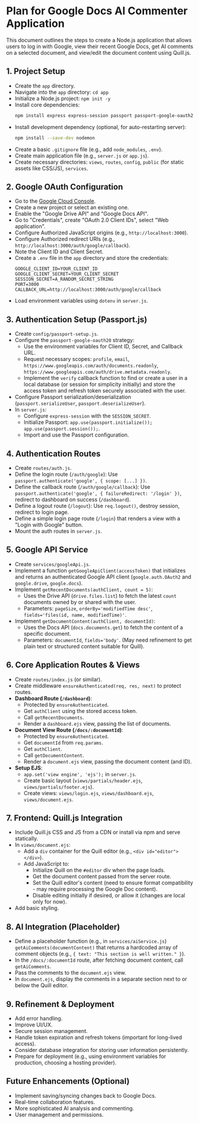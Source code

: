 # Plan for Google Docs AI Commenter Application

This document outlines the steps to create a Node.js application that allows users to log in with Google, view their recent Google Docs, get AI comments on a selected document, and view/edit the document content using Quill.js.

## 1. Project Setup

*   Create the `app` directory.
*   Navigate into the `app` directory: `cd app`
*   Initialize a Node.js project: `npm init -y`
*   Install core dependencies:
    ```bash
    npm install express express-session passport passport-google-oauth20 googleapis dotenv ejs
    ```
*   Install development dependency (optional, for auto-restarting server):
    ```bash
    npm install --save-dev nodemon
    ```
*   Create a basic `.gitignore` file (e.g., add `node_modules`, `.env`).
*   Create main application file (e.g., `server.js` or `app.js`).
*   Create necessary directories: `views`, `routes`, `config`, `public` (for static assets like CSS/JS), `services`.

## 2. Google OAuth Configuration

*   Go to the [Google Cloud Console](https://console.cloud.google.com/).
*   Create a new project or select an existing one.
*   Enable the "Google Drive API" and "Google Docs API".
*   Go to "Credentials", create "OAuth 2.0 Client IDs", select "Web application".
*   Configure Authorized JavaScript origins (e.g., `http://localhost:3000`).
*   Configure Authorized redirect URIs (e.g., `http://localhost:3000/auth/google/callback`).
*   Note the Client ID and Client Secret.
*   Create a `.env` file in the `app` directory and store the credentials:
    ```dotenv
    GOOGLE_CLIENT_ID=YOUR_CLIENT_ID
    GOOGLE_CLIENT_SECRET=YOUR_CLIENT_SECRET
    SESSION_SECRET=A_RANDOM_SECRET_STRING
    PORT=3000
    CALLBACK_URL=http://localhost:3000/auth/google/callback
    ```
*   Load environment variables using `dotenv` in `server.js`.

## 3. Authentication Setup (Passport.js)

*   Create `config/passport-setup.js`.
*   Configure the `passport-google-oauth20` strategy:
    *   Use the environment variables for Client ID, Secret, and Callback URL.
    *   Request necessary scopes: `profile`, `email`, `https://www.googleapis.com/auth/documents.readonly`, `https://www.googleapis.com/auth/drive.metadata.readonly`.
    *   Implement the `verify` callback function to find or create a user in a local database (or session for simplicity initially) and store the access token and refresh token securely associated with the user.
*   Configure Passport serialization/deserialization (`passport.serializeUser`, `passport.deserializeUser`).
*   In `server.js`:
    *   Configure `express-session` with the `SESSION_SECRET`.
    *   Initialize Passport: `app.use(passport.initialize()); app.use(passport.session());`.
    *   Import and use the Passport configuration.

## 4. Authentication Routes

*   Create `routes/auth.js`.
*   Define the login route (`/auth/google`): Use `passport.authenticate('google', { scope: [...] })`.
*   Define the callback route (`/auth/google/callback`): Use `passport.authenticate('google', { failureRedirect: '/login' })`, redirect to dashboard on success (`/dashboard`).
*   Define a logout route (`/logout`): Use `req.logout()`, destroy session, redirect to login page.
*   Define a simple login page route (`/login`) that renders a view with a "Login with Google" button.
*   Mount the auth routes in `server.js`.

## 5. Google API Service

*   Create `services/googleApi.js`.
*   Implement a function `getGoogleApiClient(accessToken)` that initializes and returns an authenticated Google API client (`google.auth.OAuth2` and `google.drive`, `google.docs`).
*   Implement `getRecentDocuments(authClient, count = 5)`:
    *   Uses the Drive API (`drive.files.list`) to fetch the latest `count` documents owned by or shared with the user.
    *   Parameters: `pageSize`, `orderBy='modifiedTime desc'`, `fields='files(id, name, modifiedTime)'`.
*   Implement `getDocumentContent(authClient, documentId)`:
    *   Uses the Docs API (`docs.documents.get`) to fetch the content of a specific document.
    *   Parameters: `documentId`, `fields='body'`. (May need refinement to get plain text or structured content suitable for Quill).

## 6. Core Application Routes & Views

*   Create `routes/index.js` (or similar).
*   Create middleware `ensureAuthenticated(req, res, next)` to protect routes.
*   **Dashboard Route (`/dashboard`)**:
    *   Protected by `ensureAuthenticated`.
    *   Get `authClient` using the stored access token.
    *   Call `getRecentDocuments`.
    *   Render a `dashboard.ejs` view, passing the list of documents.
*   **Document View Route (`/docs/:documentId`)**:
    *   Protected by `ensureAuthenticated`.
    *   Get `documentId` from `req.params`.
    *   Get `authClient`.
    *   Call `getDocumentContent`.
    *   Render a `document.ejs` view, passing the document content (and ID).
*   **Setup EJS**:
    *   `app.set('view engine', 'ejs');` in `server.js`.
    *   Create basic layout (`views/partials/header.ejs`, `views/partials/footer.ejs`).
    *   Create views: `views/login.ejs`, `views/dashboard.ejs`, `views/document.ejs`.

## 7. Frontend: Quill.js Integration

*   Include Quill.js CSS and JS from a CDN or install via npm and serve statically.
*   In `views/document.ejs`:
    *   Add a `div` container for the Quill editor (e.g., `<div id="editor"></div>`).
    *   Add JavaScript to:
        *   Initialize Quill on the `#editor` div when the page loads.
        *   Get the document content passed from the server route.
        *   Set the Quill editor's content (need to ensure format compatibility - may require processing the Google Doc content).
        *   Disable editing initially if desired, or allow it (changes are local only for now).
*   Add basic styling.

## 8. AI Integration (Placeholder)

*   Define a placeholder function (e.g., in `services/aiService.js`) `getAiComments(documentContent)` that returns a hardcoded array of comment objects (e.g., `{ text: "This section is well written." }`).
*   In the `/docs/:documentId` route, after fetching document content, call `getAiComments`.
*   Pass the comments to the `document.ejs` view.
*   In `document.ejs`, display the comments in a separate section next to or below the Quill editor.

## 9. Refinement & Deployment

*   Add error handling.
*   Improve UI/UX.
*   Secure session management.
*   Handle token expiration and refresh tokens (important for long-lived access).
*   Consider database integration for storing user information persistently.
*   Prepare for deployment (e.g., using environment variables for production, choosing a hosting provider).

## Future Enhancements (Optional)

*   Implement saving/syncing changes back to Google Docs.
*   Real-time collaboration features.
*   More sophisticated AI analysis and commenting.
*   User management and permissions. 
